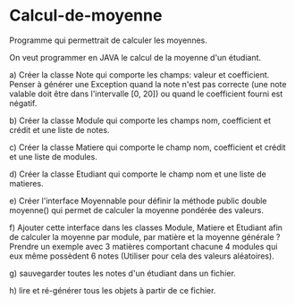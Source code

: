 # Calcul-de-moyenne
Programme qui permettrait de calculer les moyennes.

On veut programmer en JAVA le calcul de la moyenne d'un étudiant. 

a) Créer la classe Note qui comporte les champs: valeur et coefficient. Penser à générer une Exception quand la 
note n'est pas correcte (une note valable doit être dans l'intervalle [0, 20]) ou quand le coefficient fourni est négatif. 

b) Créer la classe Module qui comporte les champs nom, coefficient et crédit et une liste de notes. 

c) Créer la classe Matiere qui comporte le champ nom, coefficient et crédit et une liste de modules.

d) Créer la classe Etudiant qui comporte le champ nom et une liste de matieres. 

e) Créer l'interface Moyennable pour définir la méthode public double moyenne() qui permet de calculer la 
moyenne pondérée des valeurs. 

f) Ajouter cette interface dans les classes Module, Matiere et Etudiant afin de calculer la moyenne par module, par 
matière et la moyenne générale ? Prendre un exemple avec 3 matières comportant chacune 4 modules qui eux même 
possèdent 6 notes (Utiliser pour cela des valeurs aléatoires). 

g) sauvegarder toutes les notes d'un étudiant dans un fichier.

h) lire et ré-générer tous les objets à partir de ce fichier.
